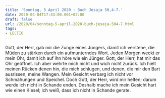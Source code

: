 ```yaml
---
title: 'Sonntag, 5 April 2020 : Buch Jesaja 50,4-7.'
date: 2020-04-04T17:43:00.001+02:00
draft: false
url: /2020/04/sonntag-5-april-2020-buch-jesaja-504-7.html
tags: 
- LECTIO
---
```


Gott, der Herr, gab mir die Zunge eines Jüngers, damit ich verstehe, die Müden zu stärken durch ein aufmunterndes Wort. Jeden Morgen weckt er mein Ohr, damit ich auf ihn höre wie ein Jünger. Gott, der Herr, hat mir das Ohr geöffnet. Ich aber wehrte mich nicht und wich nicht zurück. Ich hielt meinen Rücken denen hin, die mich schlugen, und denen, die mir den Bart ausrissen, meine Wangen. Mein Gesicht verbarg ich nicht vor Schmähungen und Speichel. Doch Gott, der Herr, wird mir helfen; darum werde ich nicht in Schande enden. Deshalb mache ich mein Gesicht hart wie einen Kiesel; ich weiß, dass ich nicht in Schande gerate.
